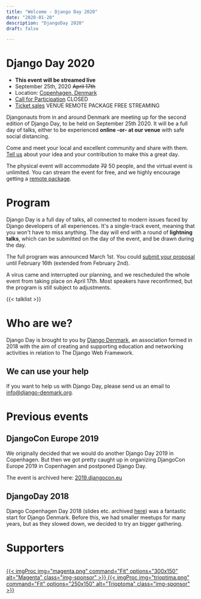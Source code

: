 ```yaml
---
title: "Welcome - Django Day 2020"
date: "2020-01-20"
description: "DjangoDay 2020"
draft: false

---
```


# Django Day 2020

* **This event will be streamed live**
* September 25th, 2020 <del>April 17th</del>
* Location: [Copenhagen, Denmark](/venue/)
* [Call for Participation](/cfp/) <span class="badge badge-pill badge-warning">CLOSED</span>
* [Ticket sales](/tickets/) <span class="badge badge-pill badge-info">VENUE</span> <span class="badge badge-pill badge-primary">REMOTE PACKAGE</span> <span class="badge badge-pill badge-success">FREE STREAMING</span>

Djangonauts from in and around Denmark are meeting up for the second edition of
Django Day, to be held on September 25th 2020. It will be a full day of talks,
either to be experienced **online -or- at our venue** with safe social distancing.

Come and meet your local and excellent community and share with them.
[Tell us](/cfp/) about your idea and your contribution to make this a great day.

The physical event will accommodate <strike>72</strike> 50 people, and the virtual event is unlimited. You can stream the event for free, and
we highly encourage getting a <a href="/tickets/">remote package</a>.


<div style="clear: both"></div>


# Program


Django Day is a full day of talks, all connected to modern issues faced
by Django developers of all experiences. It's a single-track
event, meaning that you won't have to miss anything. The day will end
with a round of **lightning talks**, which can be submitted on the day of the event,
and be drawn during the day.

The full program was announced March 1st. You could
[submit your proposal](/cfp/) until February 16th (extended from February 2nd).

A virus came and interrupted our planning, and we rescheduled the whole event from
taking place on April 17th. Most speakers have reconfirmed, but the program is still subject to adjustments.


{{< talklist >}}

# Who are we?

Django Day is brought to you by [Django Denmark](https://www.django-denmark.org/),
an association formed in 2018 with the aim of creating and supporting education
and networking activities in relation to The Django Web Framework.

## We can use your help

If you want to help us with Django Day, please send us an email to
[info@django-denmark.org](mailto:info@django-denmark.org).

# Previous events

## DjangoCon Europe 2019

We originally decided that we would do another Django Day 2019 in Copenhagen.
But then we got pretty caught up in organizing DjangoCon Europe 2019 in
Copenhagen and postponed Django Day.

The event is archived here: [2019.djangocon.eu](https://2019.djangocon.eu)

## DjangoDay 2018

Django Copenhagen Day 2018 (slides etc. archived [here](https://2018.djangoday.dk/))
was a fantastic start for Django Denmark. Before this, we had smaller meetups
for many years, but as they slowed down, we decided to try an bigger
gathering.


# Supporters
<br>
<a href="https://www.magenta.dk/" target="_blank" class="sponsor">
{{< imgProc
img="magenta.png"
command="Fit"
options="300x150"
alt="Magenta"
class="img-sponsor"
>}}
</a>

<a href="https://trioptima.com/" target="_blank" class="sponsor">
{{< imgProc
img="trioptima.png"
command="Fit"
options="250x150"
alt="Trioptoma"
class="img-sponsor"
>}}
</a>

